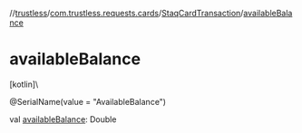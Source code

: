 //[trustless](../../../index.md)/[com.trustless.requests.cards](../index.md)/[StaqCardTransaction](index.md)/[availableBalance](available-balance.md)

# availableBalance

[kotlin]\

@SerialName(value = &quot;AvailableBalance&quot;)

val [availableBalance](available-balance.md): Double
